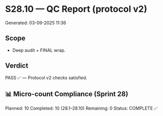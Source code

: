 # S28.10 — QC Report (protocol v2)
Generated: 03-09-2025 11:36

## Scope
- Deep audit + FINAL wrap.

## Verdict
PASS ✅ — Protocol v2 checks satisfied.

## 📊 Micro-count Compliance (Sprint 28)
Planned: 10
Completed: 10 (28.1–28.10)
Remaining: 0
Status: COMPLETE ✅
